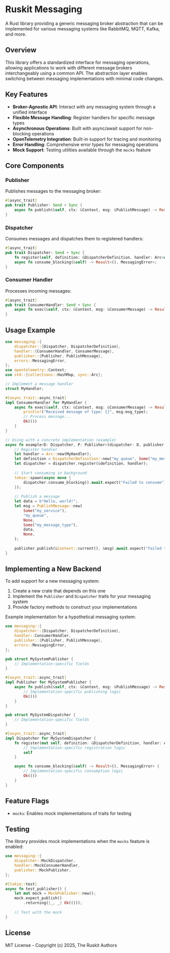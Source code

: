 # Ruskit Messaging

A Rust library providing a generic messaging broker abstraction that can be implemented for various messaging systems like RabbitMQ, MQTT, Kafka, and more.

## Overview

This library offers a standardized interface for messaging operations, allowing applications to work with different message brokers interchangeably using a common API. The abstraction layer enables switching between messaging implementations with minimal code changes.

## Key Features

- **Broker-Agnostic API**: Interact with any messaging system through a unified interface
- **Flexible Message Handling**: Register handlers for specific message types
- **Asynchronous Operations**: Built with async/await support for non-blocking operations
- **OpenTelemetry Integration**: Built-in support for tracing and monitoring
- **Error Handling**: Comprehensive error types for messaging operations
- **Mock Support**: Testing utilities available through the `mocks` feature

## Core Components

### Publisher

Publishes messages to the messaging broker:

```rust
#[async_trait]
pub trait Publisher: Send + Sync {
    async fn publish(&self, ctx: &Context, msg: &PublishMessage) -> Result<(), MessagingError>;
}
```

### Dispatcher

Consumes messages and dispatches them to registered handlers:

```rust
#[async_trait]
pub trait Dispatcher: Send + Sync {
    fn register(self, definition: &DispatcherDefinition, handler: Arc<dyn ConsumerHandler>) -> Self;
    async fn consume_blocking(&self) -> Result<(), MessagingError>;
}
```

### Consumer Handler

Processes incoming messages:

```rust
#[async_trait]
pub trait ConsumerHandler: Send + Sync {
    async fn exec(&self, ctx: &Context, msg: &ConsumerMessage) -> Result<(), MessagingError>;
}
```

## Usage Example

```rust
use messaging::{
    dispatcher::{Dispatcher, DispatcherDefinition},
    handler::{ConsumerHandler, ConsumerMessage},
    publisher::{Publisher, PublishMessage},
    errors::MessagingError,
};
use opentelemetry::Context;
use std::{collections::HashMap, sync::Arc};

// Implement a message handler
struct MyHandler;

#[async_trait::async_trait]
impl ConsumerHandler for MyHandler {
    async fn exec(&self, ctx: &Context, msg: &ConsumerMessage) -> Result<(), MessagingError> {
        println!("Received message of type: {}", msg.msg_type);
        // Process message...
        Ok(())
    }
}

// Using with a concrete implementation (example)
async fn example<D: Dispatcher, P: Publisher>(dispatcher: D, publisher: P) {
    // Register handler
    let handler = Arc::new(MyHandler);
    let definition = DispatcherDefinition::new("my_queue", Some("my_message_type"));
    let dispatcher = dispatcher.register(&definition, handler);
    
    // Start consuming in background
    tokio::spawn(async move {
        dispatcher.consume_blocking().await.expect("Failed to consume");
    });
    
    // Publish a message
    let data = b"Hello, world!";
    let msg = PublishMessage::new(
        Some("my_service"),
        "my_queue",
        None,
        Some("my_message_type"),
        data,
        None,
    );
    
    publisher.publish(&Context::current(), &msg).await.expect("Failed to publish");
}
```

## Implementing a New Backend

To add support for a new messaging system:

1. Create a new crate that depends on this one
2. Implement the `Publisher` and `Dispatcher` traits for your messaging system
3. Provide factory methods to construct your implementations

Example implementation for a hypothetical messaging system:

```rust
use messaging::{
    dispatcher::{Dispatcher, DispatcherDefinition},
    handler::ConsumerHandler,
    publisher::{Publisher, PublishMessage},
    errors::MessagingError,
};

pub struct MySystemPublisher {
    // Implementation-specific fields
}

#[async_trait::async_trait]
impl Publisher for MySystemPublisher {
    async fn publish(&self, ctx: &Context, msg: &PublishMessage) -> Result<(), MessagingError> {
        // Implementation-specific publishing logic
        Ok(())
    }
}

pub struct MySystemDispatcher {
    // Implementation-specific fields
}

#[async_trait::async_trait]
impl Dispatcher for MySystemDispatcher {
    fn register(mut self, definition: &DispatcherDefinition, handler: Arc<dyn ConsumerHandler>) -> Self {
        // Implementation-specific registration logic
        self
    }

    async fn consume_blocking(&self) -> Result<(), MessagingError> {
        // Implementation-specific consumption logic
        Ok(())
    }
}
```

## Feature Flags

- `mocks`: Enables mock implementations of traits for testing

## Testing

The library provides mock implementations when the `mocks` feature is enabled:

```rust
use messaging::{
    dispatcher::MockDispatcher,
    handler::MockConsumerHandler,
    publisher::MockPublisher,
};

#[tokio::test]
async fn test_publisher() {
    let mut mock = MockPublisher::new();
    mock.expect_publish()
        .returning(|_, _| Ok(()));
    
    // Test with the mock
}
```

## License

MIT License - Copyright (c) 2025, The Ruskit Authors